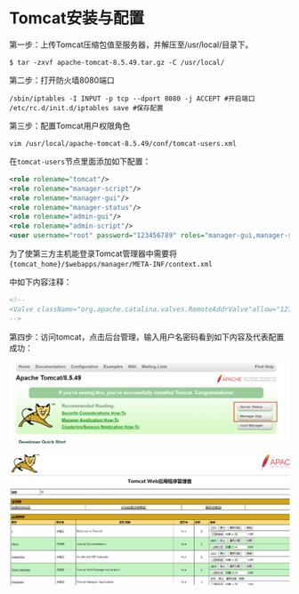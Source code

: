 # Tomcat安装与配置

第一步：上传Tomcat压缩包值至服务器，并解压至/usr/local/目录下。

```shell
$ tar -zxvf apache-tomcat-8.5.49.tar.gz -C /usr/local/
```

第二步：打开防火墙8080端口

```shell
/sbin/iptables -I INPUT -p tcp --dport 8080 -j ACCEPT #开启端口
/etc/rc.d/init.d/iptables save #保存配置
```

第三步：配置Tomcat用户权限角色

```shell
vim /usr/local/apache-tomcat-8.5.49/conf/tomcat-users.xml
```

在`tomcat-users`节点里面添加如下配置：

```xml
<role rolename="tomcat"/>
<role rolename="manager-script"/>
<role rolename="manager-gui"/>
<role rolename="manager-status"/>
<role rolename="admin-gui"/>
<role rolename="admin-script"/>
<user username="root" password="123456789" roles="manager-gui,manager-script,tomcat,admin-gui,admin-script"/></tomcat-users>
```

为了使第三方主机能登录Tomcat管理器中需要将`{tomcat_home}/$webapps/manager/META-INF/context.xml`

中如下内容注释：

```xml
<!--
<Valve className="org.apache.catalina.valves.RemoteAddrValve"allow="127\.\d+\.\d+\.\d+|::1|0:0:0:0:0:0:0:1" />
-->
```

第四步：访问tomcat，点击后台管理，输入用户名密码看到如下内容及代表配置成功：

![](../images/39.png)

![](../images/40.png)

